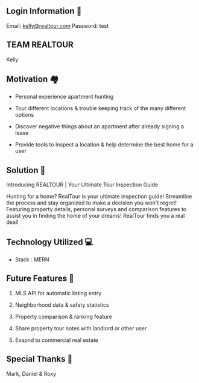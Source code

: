 ## Login Information 🔐

Email: kelly@realtour.com
Password: test

## TEAM REALTOUR

Kelly

## Motivation 🏘

* Personal experience apartment hunting

* Tour different locations & trouble keeping track of the many different options

* Discover negative things about an apartment after already signing a lease

* Provide tools to inspect a location & help determine the best home for a user

## Solution 📍

Introducing REALTOUR | Your Ultimate Tour Inspection Guide

Hunting for a home? RealTour is your ultimate inspection guide! Streamline the process and stay organized to make a decision you won't regret! Featuring property details, personal surveys and comparison features to assist you in finding the home of your dreams! RealTour finds you a real deal!

## Technology Utilized 💻

* Stack : MERN

## Future Features 🔮

1. MLS API for automatic listing entry

2. Neighborhood data & safety statistics

3. Property comparison & ranking feature

4. Share property tour notes with landlord or other user

5. Exapnd to commercial real estate

## Special Thanks 🙌

Mark, Daniel & Roxy